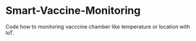 # Smart-Vaccine-Monitoring
Code how to monitoring vacccine chamber like temperature or location with IoT. 
